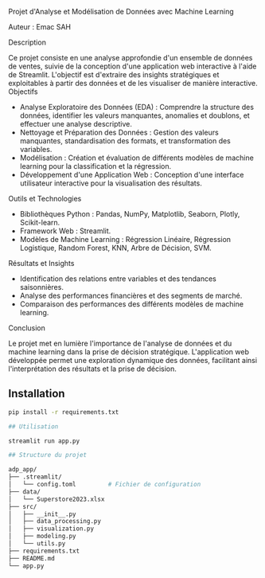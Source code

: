 Projet d'Analyse et Modélisation de Données avec Machine Learning


Auteur : Emac SAH

Description

Ce projet consiste en une analyse approfondie d'un ensemble de données de ventes, suivie de la conception d'une application web interactive à l'aide de Streamlit. L'objectif est d'extraire des insights stratégiques et exploitables à partir des données et de les visualiser de manière interactive.
Objectifs

  - Analyse Exploratoire des Données (EDA) : Comprendre la structure des données, identifier les valeurs manquantes, anomalies et doublons, et effectuer une analyse descriptive.
  - Nettoyage et Préparation des Données : Gestion des valeurs manquantes, standardisation des formats, et transformation des variables.
  - Modélisation : Création et évaluation de différents modèles de machine learning pour la classification et la régression.
  - Développement d'une Application Web : Conception d'une interface utilisateur interactive pour la visualisation des résultats.

Outils et Technologies

  - Bibliothèques Python : Pandas, NumPy, Matplotlib, Seaborn, Plotly, Scikit-learn.
  - Framework Web : Streamlit.
  - Modèles de Machine Learning : Régression Linéaire, Régression Logistique, Random Forest, KNN, Arbre de Décision, SVM.

Résultats et Insights

  - Identification des relations entre variables et des tendances saisonnières.
  - Analyse des performances financières et des segments de marché.
  - Comparaison des performances des différents modèles de machine learning.

Conclusion

Le projet met en lumière l'importance de l'analyse de données et du machine learning dans la prise de décision stratégique. L'application web développée permet une exploration dynamique des données, facilitant ainsi l'interprétation des résultats et la prise de décision.


## Installation

```bash
pip install -r requirements.txt

## Utilisation

streamlit run app.py

## Structure du projet

adp_app/                      
├── .streamlit/              
│   └── config.toml         # Fichier de configuration
├── data/
│   └── Superstore2023.xlsx
├── src/
│   ├── __init__.py
│   ├── data_processing.py
│   ├── visualization.py
│   ├── modeling.py
│   └── utils.py
├── requirements.txt
├── README.md
└── app.py